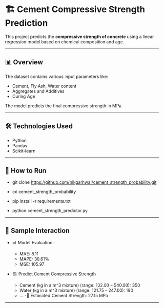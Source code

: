 # 🏗️ Cement Compressive Strength Prediction

This project predicts the **compressive strength of concrete** using a linear regression model based on chemical composition and age.

---

## 📊 Overview

The dataset contains various input parameters like:
- Cement, Fly Ash, Water content
- Aggregates and Additives
- Curing Age

The model predicts the final compressive strength in MPa.

---

## 🛠️ Technologies Used

- Python
- Pandas
- Scikit-learn

---

## 🚀 How to Run

- git clone https://github.com/nikgarhwal/cement_strength_probability.git

- cd cement_strength_probability

- pip install -r requirements.txt

- python cement_strength_predictor.py

---

## 💬 Sample Interaction

- 📊 Model Evaluation:
  - MAE: 8.11
  - MAPE: 30.61%
  - MSE: 105.97

- 🏗️ Predict Cement Compressive Strength
  - Cement (kg in a m^3 mixture) (range: 102.00 – 540.00): 350
  - Water (kg in a m^3 mixture) (range: 121.75 – 247.00): 190
  - ...
  -🧾 Estimated Cement Strength: 27.15 MPa

---
